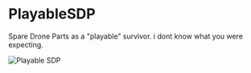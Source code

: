 # PlayableSDP
Spare Drone Parts as a "playable" survivor.
i dont know what you were expecting.


![Playable SDP](https://cdn.discordapp.com/attachments/985314962983493662/1087895347088601098/062716-screenshot_000.png)